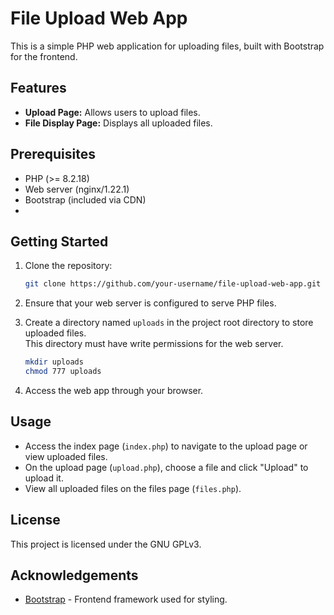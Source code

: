# File Upload Web App

This is a simple PHP web application for uploading files, built with Bootstrap for the frontend.

## Features

- **Upload Page:** Allows users to upload files.
- **File Display Page:** Displays all uploaded files.

## Prerequisites

- PHP (>= 8.2.18)
- Web server (nginx/1.22.1)
- Bootstrap (included via CDN)
- 

## Getting Started

1. Clone the repository:

    ```bash
    git clone https://github.com/your-username/file-upload-web-app.git
    ```

2. Ensure that your web server is configured to serve PHP files.

3. Create a directory named `uploads` in the project root directory to store uploaded files.</br>This directory must have write permissions for the web server.

    ```bash
    mkdir uploads
    chmod 777 uploads
    ```

4. Access the web app through your browser.

## Usage

- Access the index page (`index.php`) to navigate to the upload page or view uploaded files.
- On the upload page (`upload.php`), choose a file and click "Upload" to upload it.
- View all uploaded files on the files page (`files.php`).

## License

This project is licensed under the GNU GPLv3. 

## Acknowledgements

- [Bootstrap](https://getbootstrap.com/) - Frontend framework used for styling.
